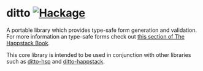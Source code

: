ditto [![Hackage](https://img.shields.io/hackage/v/ditto.svg)](https://hackage.haskell.org/package/ditto)
=========

A portable library which provides type-safe form generation and validation. For more information an type-safe forms check out [this section of The Happstack Book](http://www.happstack.com/docs/crashcourse/index.html#type-safe-form-processing-using-ditto).

This core library is intended to be used in conjunction with other libraries such as [ditto-hsp](http://hackage.haskell.org/package/ditto-hsp) and [ditto-happstack](http://hackage.haskell.org/package/ditto-happstack).





